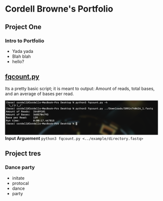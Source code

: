 # Cordell Browne's Portfolio

## Project One 
### Intro to Portfolio 
* Yada yada 
* Blah blah 
* hello? 

## [fqcount.py](https://github.com/C0RD3LL/Portfolio/blob/main/fqcount.py)
Its a pretty basic script; it is meant to output: Amount of reads, total bases, and an average of bases per read.

![alt text](https://github.com/C0RD3LL/Portfolio/blob/main/extra/Screen%20Shot%202022-01-03%20at%208.10.32%20AM.png)
**Input Arguement** 
`python3 fqcount.py <../example/directory.fastq>`

## Project tres
### Dance party
* initate 
* protocal
* dance 
* party 
